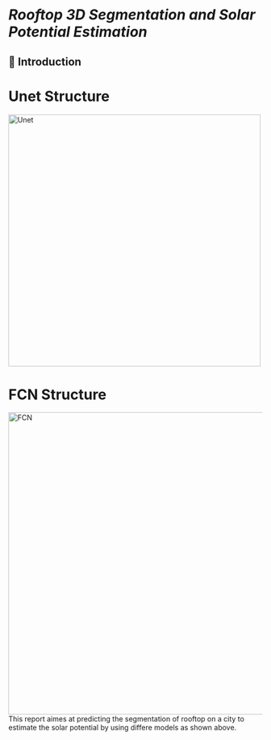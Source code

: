 # *Rooftop 3D Segmentation and Solar Potential Estimation* 
## 👋 Introduction
# Unet Structure
<img src="https://lmb.informatik.uni-freiburg.de/people/ronneber/u-net/u-net-architecture.png" 
     alt="Unet" 
     width="500" />
# FCN Structure
<img src="https://discuss.pytorch.org/uploads/default/32008b38be5d436b1c0193c8aaa655d13d5ecda7" 
     alt="FCN" 
     width="600" />
This report aimes at predicting the segmentation of rooftop on a city to estimate the solar potential by using differe models as shown above.
